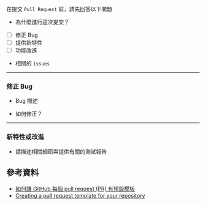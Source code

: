 在提交 `Pull Request` 前，請先回答以下問題

- 為什麼進行這次提交？
- [ ] 修正 Bug
- [ ] 提供新特性
- [ ] 功能改進

- 相關的 `issues`

___
### 修正 Bug
- Bug 描述

- 如何修正？

___
### 新特性或改進
- 請描述相關細節與提供有關的測試報告

## 參考資料
- [如何讓 GitHub 每個 pull request (PR) 有預設模板](https://riverye.com/2020/07/11/%E5%A6%82%E4%BD%95%E8%AE%93-GitHub-%E6%AF%8F%E5%80%8B-pull-request-PR-%E6%9C%89%E9%A0%90%E8%A8%AD%E6%A8%A1%E6%9D%BF/)
- [Creating a pull request template for your repository](https://docs.github.com/en/communities/using-templates-to-encourage-useful-issues-and-pull-requests/creating-a-pull-request-template-for-your-repository)
